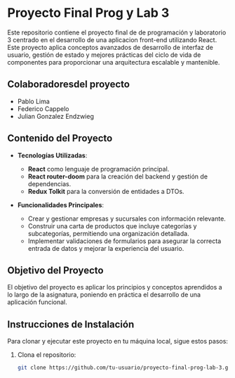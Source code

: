 # Proyecto Final Prog y Lab 3

Este repositorio contiene el proyecto final de  de programación y laboratorio 3 centrado en el desarrollo de una aplicacion front-end utilizando React. Este proyecto aplica conceptos avanzados de desarrollo de interfaz de usuario, gestión de estado y mejores prácticas del  ciclo de vida de componentes para proporcionar una arquitectura escalable y mantenible.

## Colaboradoresdel proyecto

- Pablo Lima
- Federico Cappelo
- Julian Gonzalez Endzwieg

## Contenido del Proyecto

- **Tecnologías Utilizadas**:
  - **React** como lenguaje de programación principal.
  - **React router-doom** para la creación del backend y gestión de dependencias.
  - **Redux Tolkit** para la conversión de entidades a DTOs.
  
- **Funcionalidades Principales**:
  - Crear y gestionar empresas y sucursales con información relevante.
  - Construir una carta de productos que incluye categorías y subcategorías, permitiendo una organización detallada.
  - Implementar validaciones de formularios para asegurar la correcta entrada de datos y mejorar la experiencia del usuario.

## Objetivo del Proyecto

El objetivo del proyecto es aplicar los principios y conceptos aprendidos a lo largo de la asignatura, poniendo en práctica el desarrollo de una aplicación funcional.

## Instrucciones de Instalación

Para clonar y ejecutar este proyecto en tu máquina local, sigue estos pasos:

1. Clona el repositorio:
   
   ```bash
   git clone https://github.com/tu-usuario/proyecto-final-prog-lab-3.git
